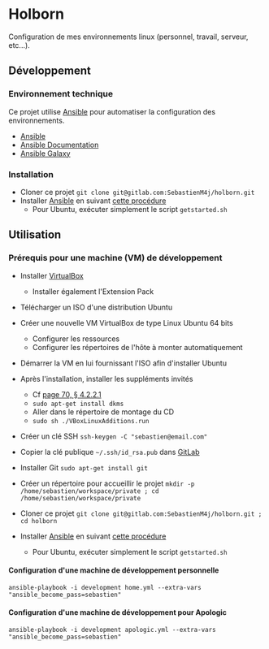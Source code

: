 Holborn
=======

Configuration de mes environnements linux (personnel, travail, serveur, etc...).


Développement
-------------

### Environnement technique

Ce projet utilise [Ansible](https://www.ansible.com/) pour automatiser la configuration des environnements.

* [Ansible](https://www.ansible.com/)
* [Ansible Documentation](http://docs.ansible.com/)
* [Ansible Galaxy](https://galaxy.ansible.com/)

### Installation

* Cloner ce projet `git clone git@gitlab.com:SebastienM4j/holborn.git`
* Installer [Ansible](https://www.ansible.com/) en suivant [cette procédure](http://docs.ansible.com/ansible/intro_installation.html)
    * Pour Ubuntu, exécuter simplement le script `getstarted.sh`


Utilisation
-----------

### Prérequis pour une machine (VM) de développement

* Installer [VirtualBox](https://www.virtualbox.org/wiki/Downloads)
    * Installer également l'Extension Pack
* Télécharger un ISO d'une distribution Ubuntu
* Créer une nouvelle VM VirtualBox de type Linux Ubuntu 64 bits
    * Configurer les ressources
    * Configurer les répertoires de l'hôte à monter automatiquement
* Démarrer la VM en lui fournissant l'ISO afin d'installer Ubuntu
* Après l'installation, installer les suppléments invités
    * Cf [page 70, § 4.2.2.1](http://download.virtualbox.org/virtualbox/UserManual_fr_FR.pdf)
    * `sudo apt-get install dkms`
    * Aller dans le répertoire de montage du CD
    * `sudo sh ./VBoxLinuxAdditions.run`

* Créer un clé SSH `ssh-keygen -C "sebastien@email.com"`
* Copier la clé publique `~/.ssh/id_rsa.pub` dans [GitLab](https://gitlab.com/profile/keys)

* Installer Git `sudo apt-get install git`
* Créer un répertoire pour accueillir le projet `mkdir -p /home/sebastien/workspace/private ; cd /home/sebastien/workspace/private`
* Cloner ce projet `git clone git@gitlab.com:SebastienM4j/holborn.git ; cd holborn`
* Installer [Ansible](https://www.ansible.com/) en suivant [cette procédure](http://docs.ansible.com/ansible/intro_installation.html)
    * Pour Ubuntu, exécuter simplement le script `getstarted.sh`

#### Configuration d'une machine de développement personnelle

`ansible-playbook -i development home.yml --extra-vars "ansible_become_pass=sebastien"`

#### Configuration d'une machine de développement pour Apologic

`ansible-playbook -i development apologic.yml --extra-vars "ansible_become_pass=sebastien"`

